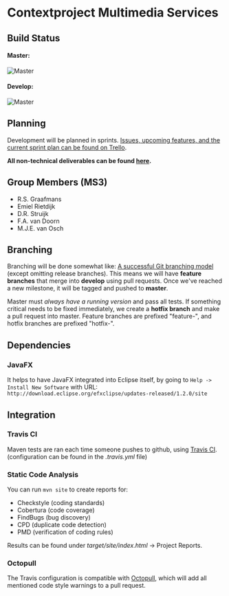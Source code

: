 # Contextproject Multimedia Services

## Build Status
#### Master:
![Master](https://travis-ci.org/daveystruijk/contextproject-ms3.svg?branch=master)
#### Develop:
![Master](https://travis-ci.org/daveystruijk/contextproject-ms3.svg?branch=develop)

## Planning
Development will be planned in sprints. [Issues, upcoming features, and the current sprint plan can be found on Trello](https://trello.com/b/zRkZ4BgD/contextproject).

**All non-technical deliverables can be found [here](https://drive.google.com/folderview?id=0Bz11IfzFqxcWflhYalNCZlJzM1g4WExrS3AyNVVvNGJfeDA4OW9NZ19jck50dmxXUm5USUk).**

## Group Members (MS3)
- R.S. Graafmans
- Emiel Rietdijk
- D.R. Struijk
- F.A. van Doorn
- M.J.E. van Osch

## Branching
Branching will be done somewhat like: [A successful Git branching model](http://nvie.com/posts/a-successful-git-branching-model/) (except omitting release branches). This means we will have **feature branches** that merge into **develop** using pull requests. Once we've reached a new milestone, it will be tagged and pushed to **master**.

Master must *always have a running version* and pass all tests. If something critical needs to be fixed immediately, we create a **hotfix branch** and make a pull request into master. Feature branches are prefixed "feature-", and hotfix branches are prefixed "hotfix-".

## Dependencies
### JavaFX
It helps to have JavaFX integrated into Eclipse itself, by going to ```Help -> Install New Software``` with URL: ```http://download.eclipse.org/efxclipse/updates-released/1.2.0/site```

## Integration
### Travis CI
Maven tests are ran each time someone pushes to github, using [Travis CI](https://travis-ci.org/). (configuration can be found in the *.travis.yml* file)

### Static Code Analysis
You can run ```mvn site``` to create reports for:

- Checkstyle (coding standards)
- Cobertura (code coverage)
- FindBugs (bug discovery)
- CPD (duplicate code detection)
- PMD (verification of coding rules)

Results can be found under *target/site/index.html* -> Project Reports.

### Octopull
The Travis configuration is compatible with [Octopull](http://www.rmhartog.me/octopull/), which will add all mentioned code style warnings to a pull request.
